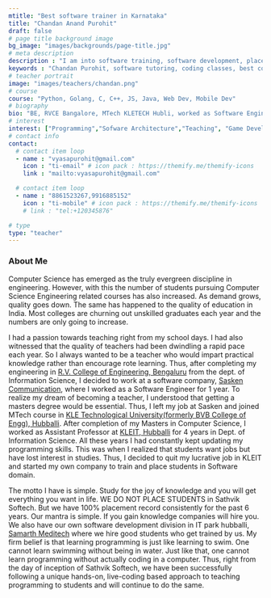 ```yaml
---
mtitle: "Best software trainer in Karnataka"
title: "Chandan Anand Purohit"
draft: false
# page title background image
bg_image: "images/backgrounds/page-title.jpg"
# meta description
description : "I am into software training, software development, placements."
keywords : "Chandan Purohit, software tutoring, coding classes, best coding teacher"
# teacher portrait
image: "images/teachers/chandan.png"
# course
course: "Python, Golang, C, C++, JS, Java, Web Dev, Mobile Dev"
# biography
bio: "BE, RVCE Bangalore, MTech KLETECH Hubli, worked as Software Engineer in Sasken Communication for 1 year, worked for 4 years as Assistant Professor in KLEIT, Hubli. Currently, founder and CEO of Sathvik Softech, CTO of Samarth Meditech Pvt. Ltd."
# interest
interest: ["Programming","Sofware Architecture","Teaching", "Game Development", "Computer Science", "Philosophy", "Sanskrit", "Mathematics"]
# contact info
contact:
  # contact item loop
  - name : "vyasapurohit@gmail.com"
    icon : "ti-email" # icon pack : https://themify.me/themify-icons
    link : "mailto:vyasapurohit@gmail.com"

  # contact item loop
  - name : "8861523267,9916885152"
    icon : "ti-mobile" # icon pack : https://themify.me/themify-icons
    # link : "tel:+120345876"

# type
type: "teacher"
---
```


### About Me

Computer Science has emerged as the truly evergreen discipline in engineering. However, with this the number of students pursuing Computer Science Engineering related courses has also increased. As demand grows, quality goes down. The same has happened to the quality of education in India. Most colleges are churning out unskilled graduates each year and the numbers are only going to increase.

I had a passion towards teaching right from my school days. I had also witnessed that the quality of teachers had been dwindling a rapid pace each year. So I always wanted to be a teacher who would impart practical knowledge rather than encourage rote learning. Thus,  after completing my engineering in [R.V. College of Engineering, Bengaluru](https://www.rvce.edu.in/) from the dept. of Information Science, I decided to work at a software company, [Sasken Communication](https://www.sasken.com/), where I worked as a Software Engineer for 1 year. To realize my dream of becoming a teacher, I understood that getting a masters degree would be essential. Thus, I left my job at Sasken and joined MTech course in [KLE Technological University(formerly BVB College of Engg), Hubballi](https://www.kletech.ac.in/). After completion of my Masters in Computer Science, I worked as Assistant Professor at [KLEIT, Hubballi](https://www.kleit.ac.in/) for 4 years in Dept. of Information Science. All these years I had constantly kept updating my programming skills. This was when I realized that students want jobs but have lost interest in studies. Thus, I decided to quit my lucrative job in KLEIT and started my own company to train and place students in Software domain. 

The motto I have is simple. Study for the joy of knowledge and you will get everything you want in life. WE DO NOT PLACE STUDENTS in Sathvik Softech. But we have 100% placement record consistently for the past 6 years. Our mantra is simple. If you gain knowledge companies will hire you. We also have our own software development division in IT park hubballi, [Samarth Meditech](http://www.samarthmeditech.com/) where we hire good students who get trained by us. My firm belief is that learning programming is just like learning to swim. One cannot learn swimming without being in water. Just like that, one cannot learn programming without actually coding in a computer. Thus, right from the day of inception of Sathvik Softech, we have been successfully following a unique hands-on, live-coding based approach to teaching programming to students and will continue to do the same.